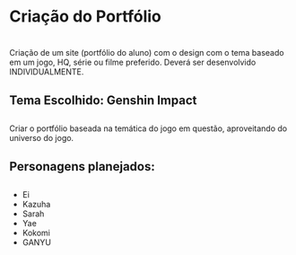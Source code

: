 # Criação do Portfólio <h1>

Criação de um site (portfólio do aluno) com o design com o tema baseado em um jogo, HQ, série ou filme preferido. Deverá ser desenvolvido INDIVIDUALMENTE.

## Tema Escolhido: Genshin Impact <h2>

Criar o portfólio baseada na temática do jogo em questão, aproveitando do universo do jogo.

## Personagens planejados: <h2>
* Ei
* Kazuha
* Sarah
* Yae
* Kokomi
* GANYU


